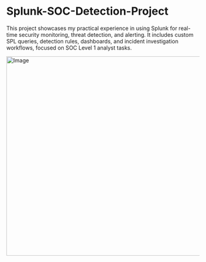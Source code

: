 # Splunk-SOC-Detection-Project
This project showcases my practical experience in using Splunk for real-time security monitoring, threat detection, and alerting. It includes custom SPL queries, detection rules, dashboards, and incident investigation workflows, focused on SOC Level 1 analyst tasks.

<img width="1016" height="521" alt="Image" src="https://github.com/user-attachments/assets/fe19aaaf-4384-443a-9f7a-25e270123be8" />
